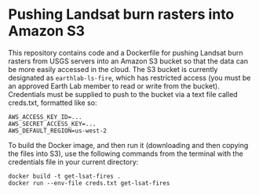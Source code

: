 # Pushing Landsat burn rasters into Amazon S3

This repository contains code and a Dockerfile for pushing Landsat burn rasters from USGS servers into an Amazon S3 bucket so that the data can be more easily accessed in the cloud. 
The S3 bucket is currently designated as `earthlab-ls-fire`, which has restricted access (you must be an approved Earth Lab member to read or write from the bucket). 
Credentials must be supplied to push to the bucket via a text file called creds.txt, formatted like so: 

```
AWS_ACCESS_KEY_ID=...
AWS_SECRET_ACCESS_KEY=...
AWS_DEFAULT_REGION=us-west-2
```

To build the Docker image, and then run it (downloading and then copying the files into S3), use the following commands from the terminal with the credentials file in your current directory:

```
docker build -t get-lsat-fires .
docker run --env-file creds.txt get-lsat-fires
```

